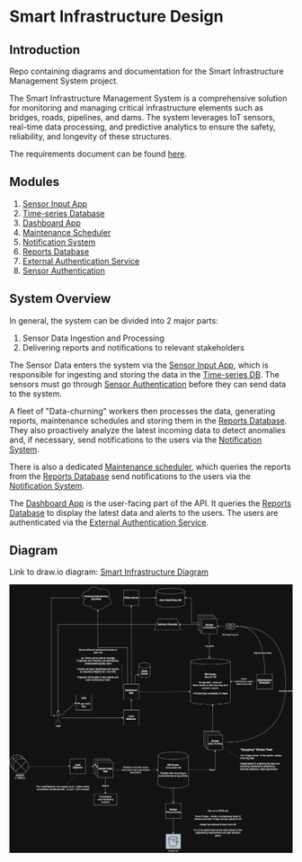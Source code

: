# Smart Infrastructure Design

## Introduction

Repo containing diagrams and documentation for the Smart Infrastructure Management System project.

The Smart Infrastructure Management System is a comprehensive solution for monitoring and managing critical infrastructure elements such as bridges, roads, pipelines, and dams. The system leverages IoT sensors, real-time data processing, and predictive analytics to ensure the safety, reliability, and longevity of these structures.

The requirements document can be found [here](REQUIREMENTS.md).

## Modules

1. [Sensor Input App](sensor_input/sensor_input.md)
1. [Time-series Database](sensor_input/tsdb_description.md)
1. [Dashboard App](dashboard_app/dashboard_app.md)
1. [Maintenance Scheduler](maintenance_scheduler/maintenance_scheduler.md)
1. [Notification System](notifications/notifications.md)
1. [Reports Database](dashboard_app/database_schema.md)
1. [External Authentication Service](oauth2/oauth2.md)
1. [Sensor Authentication](sensor_auth/sensor_auth.md)

## System Overview

In general, the system can be divided into 2 major parts:

1. Sensor Data Ingestion and Processing
2. Delivering reports and notifications to relevant stakeholders

The Sensor Data enters the system via the [Sensor Input App](sensor_input/sensor_input.md), which is responsible for ingesting and storing the data in the [Time-series DB](/sensor_input/tsdb_description.md). The sensors must go through [Sensor Authentication](sensor_auth/sensor_auth.md) before they can send data to the system.

A fleet of "Data-churning" workers then processes the data, generating reports, maintenance schedules and storing them in the [Reports Database](dashboard_app/database_schema.md). They also proactively analyze the latest incoming data to detect anomalies and, if necessary, send notifications to the users via the [Notification System](notifications/notifications.md).

There is also a dedicated [Maintenance scheduler](maintenance_scheduler/maintenance_scheduler.md), which queries the reports from the [Reports Database](dashboard_app/database_schema.md) send notifications to the users via the [Notification System](notifications/notifications.md).

The [Dashboard App](dashboard_app/dashboard_app.md) is the user-facing part of the API. It queries the [Reports Database](dashboard_app/database_schema.md) to display the latest data and alerts to the users. The users are authenticated via the [External Authentication Service](oauth2/oauth2.md).

## Diagram

Link to draw.io diagram: [Smart Infrastructure Diagram](https://viewer.diagrams.net/?tags=%7B%7D&lightbox=1&highlight=0000ff&edit=_blank&layers=1&nav=1&title=main.drawio#Uhttps%3A%2F%2Fraw.githubusercontent.com%2Fjbunyadzade%2FSmartInfrastructureDesign%2Fmain%2Fmain.drawio)

![Main Diagram](main.png)
